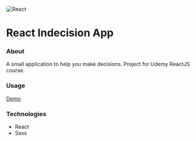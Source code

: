 ![React](https://github.com/ermondel/wiki/blob/master/files/icons48b/React48b.png)

# React Indecision App

### About

A small application to help you make decisions. Project for Udemy ReactJS course.

### Usage

[Demo](https://ermondel.github.io/react-indecision-app)

### Technologies

- React
- Sass

